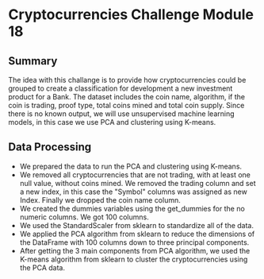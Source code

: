 # Cryptocurrencies Challenge Module 18
## Summary
The idea with this challange is to provide how cryptocurrencies could be grouped to create a classification for development a new investment product for a Bank.  The dataset includes the coin name, algorithm, if the coin is trading, proof type, total coins mined and total coin supply.  Since there is no known output, we will use unsupervised machine learning models, in this case we use PCA and clustering using K-means.

## Data Processing
- We prepared the data to run the PCA and clustering using K-means.
- We removed all cryptocurrencies that are not trading, with at least one null value, without coins mined.  We removed the trading column and set a new index, in this case the "Symbol" columns was assigned as new Index.  Finally we dropped the coin name column.
- We created the dummies variables using the get_dummies for the no numeric columns.  We got 100 columns.
- We used the StandardScaler from sklearn to standardize all of the data.
- We applied the PCA algorithm from sklearn to reduce the dimensions of the DataFrame with 100 columns down to three principal components.
- After getting the 3 main components from PCA algorithm, we used the K-means algorithm from sklearn to cluster the cryptocurrencies using the PCA data. 
